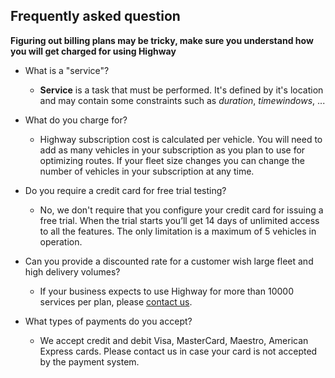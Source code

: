 ## Frequently asked question 

**Figuring out billing plans may be tricky, make sure you understand how you will get charged for using Highway**

- What is a "service"?
  - **Service** is a task that must be performed. It's defined by it's location and may contain some constraints such as _duration_, _timewindows_, ...

- What do you charge for? 
  - Highway subscription cost is calculated per vehicle. You will need to add as many vehicles in your subscription as you plan to use for optimizing routes. If your fleet size changes you can change the number of vehicles in your subscription at any time.

- Do you require a credit card for free trial testing?
  - No, we don't require that you configure your credit card for issuing a free trial. When the trial starts you’ll get 14 days of unlimited access to all the features. The only limitation is a maximum of 5 vehicles in operation.

- Can you provide a discounted rate for a customer wish large fleet and high delivery volumes? 
  - If your business expects to use Highway for more than 10000 services per plan, please [contact us](https://smartmonkey.io/get-demo/).  

- What types of payments do you accept?
  - We accept credit and debit Visa, MasterCard, Maestro, American Express cards. Please contact us in case your card is not accepted by the payment system. 
